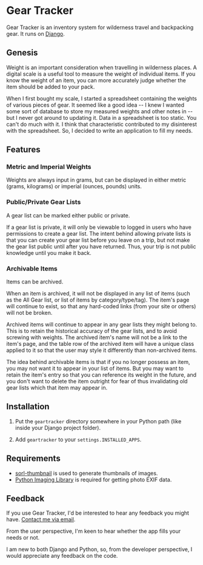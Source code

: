 Gear Tracker
============

Gear Tracker is an inventory system for wilderness travel and backpacking gear. It runs on [Django](http://www.djangoproject.com/).


Genesis
--------

Weight is an important consideration when travelling in wilderness places. A digital scale is a useful tool to measure the weight of individual items. If you know the weight of an item, you can more accurately judge whether the item should be added to your pack.

When I first bought my scale, I started a spreadsheet containing the weights of various pieces of gear. It seemed like a good idea -- I knew I wanted some sort of database to store my measured weights and other notes in -- but I never got around to updating it. Data in a spreadsheet is too static. You can't do much with it. I think that characteristic contributed to my disinterest with the spreadsheet. So, I decided to write an application to fill my needs.

Features
--------


### Metric and Imperial Weights

Weights are always input in grams, but can be displayed in either metric (grams, kilograms) or imperial (ounces, pounds) units.


### Public/Private Gear Lists

A gear list can be marked either public or private.

If a gear list is private, it will only be viewable to logged in users who have permissions to create a gear list. The intent behind allowing private lists is that you can create your gear list before you leave on a trip, but not make the gear list public until after you have returned. Thus, your trip is not public knowledge until you make it back.


### Archivable Items

Items can be archived.

When an item is archived, it will not be displayed in any list of items (such as the All Gear list, or list of items by category/type/tag). The item's page will continue to exist, so that any hard-coded links (from your site or others) will not be broken.

Archived items will continue to appear in any gear lists they might belong to. This is to retain the historical accuracy of the gear lists, and to avoid screwing with weights. The archived item's name will not be a link to the item's page, and the table row of the archived item will have a unique class applied to it so that the user may style it differently than non-archived items.

The idea behind archivable items is that if you no longer possess an item, you may not want it to appear in your list of items. But you may want to retain the item's entry so that you can reference its weight in the future, and you don't want to delete the item outright for fear of thus invalidating old gear lists which that item may appear in.


Installation
------------

1.  Put the `geartracker` directory somewhere in your Python path (like inside your Django project folder).

2.  Add `geartracker` to your `settings.INSTALLED_APPS`.


Requirements
------------

* [sorl-thumbnail](http://thumbnail.sorl.net/) is used to generate thumbnails of images.
* [Python Imaging Library](http://www.pythonware.com/products/pil/) is required for getting photo EXIF data.


Feedback
--------

If you use Gear Tracker, I'd be interested to hear any feedback you might have. [Contact me via email](mailto:pm@pig-monkey.com).

From the user perspective, I'm keen to hear whether the app fills your needs or not.

I am new to both Django and Python, so, from the developer perspective, I would appreciate any feedback on the code.
